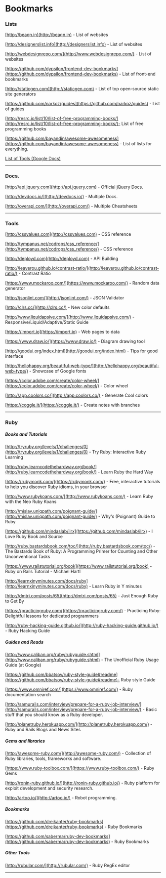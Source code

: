 # Bookmarks
### Lists
[http://beaqn.in](http://beaqn.in) - List of websites

[http://designerslist.info](http://designerslist.info) - List of websites

[http://webdesignrepo.com/](http://www.webdesignrepo.com/) - List of websites

[https://github.com/dypsilon/frontend-dev-bookmarks](https://github.com/dypsilon/frontend-dev-bookmarks) - List of front-end bookmarks

[http://staticgen.com](http://staticgen.com) - List of top open-source static site generators

[https://github.com/narkoz/guides](https://github.com/narkoz/guides) - List of guides

[http://resrc.io/list/10/list-of-free-programming-books/](http://resrc.io/list/10/list-of-free-programming-books/)- List of free programming books

[https://github.com/bayandin/awesome-awesomeness](https://github.com/bayandin/awesome-awesomeness) - List of lists for everything.

[List of Tools (Google Docs)](https://docs.google.com/spreadsheet/ccc?key=0AgdrTOOiB3BMdExDMXAtUmhrNnQwUXRjZHh1QVhzRHc#gid=0) 

---

### Docs.
[http://api.jquery.com](http://api.jquery.com) - Official jQuery Docs.

[http://devdocs.io/](http://devdocs.io/) - Multiple Docs.

[http://overapi.com/](http://overapi.com/) - Multiple Cheatsheets

---


### Tools

[http://cssvalues.com](http://cssvalues.com) - CSS reference

[http://tympanus.net/codrops/css_reference/](http://tympanus.net/codrops/css_reference/) - CSS reference

[http://deployd.com](http://deployd.com) - API Building

[http://leaverou.github.io/contrast-ratio/](http://leaverou.github.io/contrast-ratio/) - Contrast Ratio

[https://www.mockaroo.com/](https://www.mockaroo.com/) - Random data generator

[http://jsonlint.com/](http://jsonlint.com/) - JSON Validator

[http://clrs.cc/](http://clrs.cc/) - New color defaults

[http://www.liquidapsive.com/](http://www.liquidapsive.com/) - Responsive/Liquid/Adaptive/Static Guide

[https://import.io](https://import.io) - Web pages to data

[https://www.draw.io/](https://www.draw.io/) - Diagram drawing tool

[http://goodui.org/index.html](http://goodui.org/index.html) - Tips for good interface

[http://hellohappy.org/beautiful-web-type/](http://hellohappy.org/beautiful-web-type/) - Showcase of Google fonts

[https://color.adobe.com/create/color-wheel/](https://color.adobe.com/create/color-wheel/) - Color wheel

[http://app.coolors.co/](http://app.coolors.co/) - Generate Cool colors

[https://coggle.it/](https://coggle.it/) - Create notes with branches


---


### Ruby

##### Books and Tutorials
[http://tryruby.org/levels/1/challenges/0](http://tryruby.org/levels/1/challenges/0) - Try Ruby: Interactive Ruby Learning

[http://ruby.learncodethehardway.org/book/](http://ruby.learncodethehardway.org/book/) - Learn Ruby the Hard Way

[https://rubymonk.com/](https://rubymonk.com/) - Free, interactive tutorials to help you discover Ruby idioms, in your browser

[http://www.rubykoans.com/](http://www.rubykoans.com/) - Learn Ruby with the Neo Ruby Koans

[http://mislav.uniqpath.com/poignant-guide/](http://mislav.uniqpath.com/poignant-guide/) - Why's (Poignant) Guide to Ruby

[https://github.com/mindaslab/ilrx](https://github.com/mindaslab/ilrx) - I Love Ruby Book and Source

[http://ruby.bastardsbook.com/toc/](http://ruby.bastardsbook.com/toc/) - The Bastards Book of Ruby: A Programming Primer for Counting and Other Unconventional Tasks

[https://www.railstutorial.org/book](https://www.railstutorial.org/book) - Ruby on Rails Tutorial - Michael Hartl

[http://learnxinyminutes.com/docs/ruby](http://learnxinyminutes.com/docs/ruby) - Learn Ruby in Y minutes

[http://dmtri.com/posts/65](http://dmtri.com/posts/65) - Just Enough Ruby to Get By

[https://practicingruby.com/](https://practicingruby.com/) - Practicing Ruby: Delightful lessons for dedicated programmers

[http://ruby-hacking-guide.github.io/](http://ruby-hacking-guide.github.io/) - Ruby Hacking Guide

##### Guides and Reads

[http://www.caliban.org/ruby/rubyguide.shtml](http://www.caliban.org/ruby/rubyguide.shtml) - The Unofficial Ruby Usage Guide (at Google)

[https://github.com/bbatsov/ruby-style-guide#readme](https://github.com/bbatsov/ruby-style-guide#readme)- Ruby style Guide

[https://www.omniref.com/](https://www.omniref.com/) - Ruby documentation search

[http://samurails.com/interview/prepare-for-a-ruby-job-interview/](http://samurails.com/interview/prepare-for-a-ruby-job-interview/) - Basic stuff that you should know as a Ruby developer.

[http://planetruby.herokuapp.com/](http://planetruby.herokuapp.com/) - Ruby and Rails Blogs and News Sites

##### Gems and libraries

[http://awesome-ruby.com/](http://awesome-ruby.com/) - Collection of Ruby libraries, tools, frameworks and software.

[https://www.ruby-toolbox.com/](https://www.ruby-toolbox.com/) - Ruby Gems

[http://ronin-ruby.github.io/](http://ronin-ruby.github.io/) - Ruby platform for exploit development and security research.

[http://artoo.io/](http://artoo.io/) - Robot programming.



##### Bookmarks

[https://github.com/dreikanter/ruby-bookmarks](https://github.com/dreikanter/ruby-bookmarks) - Ruby Bookmarks

[https://github.com/saberma/ruby-dev-bookmarks](https://github.com/saberma/ruby-dev-bookmarks) - Ruby Bookmarks


##### Other Tools

[http://rubular.com/](http://rubular.com/) - Ruby RegEx editor



---
